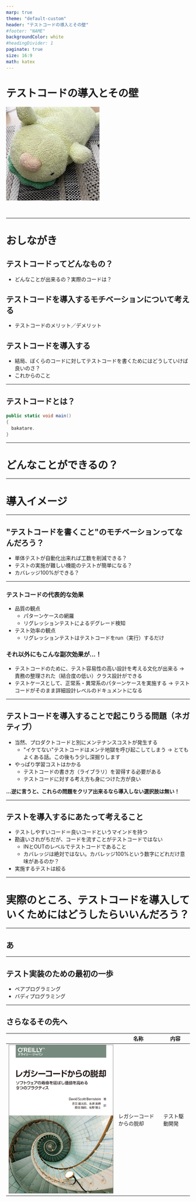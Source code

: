 ```yaml
---
marp: true
theme: "default-custom"
header: "テストコードの導入とその壁"
#footer: "NAME"
backgroundColor: white
#headingDivider: 1
paginate: true
size: 16:9
math: katex
---
```


# テストコードの導入とその壁

![bg right:33%](./images/2024-06-22-22-00-33-68.png)

<br>

---

<!-- _header: '' -->

# おしながき

## テストコードってどんなもの？

- どんなことが出来るの？実際のコードは？

## テストコードを導入するモチベーションについて考える

- テストコードのメリット／デメリット

## テストコードを導入する

- 結局、ぼくらのコードに対してテストコードを書くためにはどうしていけば良いのさ？
- これからのこと

---

## テストコードとは？

```cs
public static void main()
{
  bakatare.
}
```

---

# どんなことができるの？

---

# 導入イメージ

---

## "テストコードを書くこと"のモチベーションってなんだろう？

- 単体テストが自動化出来れば工数を削減できる？
- テストの実施が難しい機能のテストが簡単になる？
- カバレッジ100%ができる？

---

### テストコードの代表的な効果

- 品質の観点
  - パターンケースの網羅
  - リグレッションテストによるデグレード検知
- テスト効率の観点
  - リグレッションテストはテストコードをrun（実行）するだけ

### それ以外にもこんな副次効果が…！

- テストコードのために、テスト容易性の高い設計を考える文化が出来る
  → 責務の整理された（結合度の低い）クラス設計ができる
- テストケースとして、正常系・異常系のパターンケースを実施する
  → テストコードがそのまま詳細設計レベルのドキュメントになる

---

## テストコードを導入することで起こりうる問題（ネガティブ）

- 当然、プロダクトコードと別にメンテナンスコストが発生する
  - "イケてない"テストコードはメンテ地獄を呼び起こしてしまう
    → とてもよくある話。この後もう少し深掘りします
- やっぱり学習コストはかかる
  - テストコードの書き方（ライブラリ）を習得する必要がある
  - テストコードに対する考え方も身につけた方が良い

**…逆に言うと、これらの問題をクリア出来るなら導入しない選択肢は無い！**

---

## テストを導入するにあたって考えること

- テストしやすいコード＝良いコードというマインドを持つ
- 勘違いされがちだが、コードを流すことがテストコードではない
  - INとOUTのレベルでテストコードであること
  - カバレッジは絶対ではない。カバレッジ100%という数字にどれだけ意味があるのか？
- 実施するテストは絞る

---

# 実際のところ、テストコードを導入していくためにはどうしたらいいんだろう？

---

## あ

---

## テスト実装のための最初の一歩

- ペアプログラミング
- バディプログラミング

---

## さらなるその先へ

|                                               | 名称                     | 内容           |
| --------------------------------------------- | ------------------------ | -------------- |
| ![h:100](./images/2024-06-23-10-45-49-38.png) | レガシーコードからの脱却 | テスト駆動開発 |
